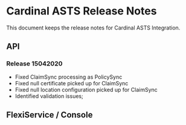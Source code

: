 # Cardinal ASTS Release Notes

This document keeps the release notes for Cardinal ASTS Integration. 

## API

### Release 15042020
- Fixed ClaimSync processing as PolicySync
- Fixed null certificate picked up for ClaimSync
- Fixed null location configuration picked up for ClaimSync
- Identified validation issues;


## FlexiService / Console
